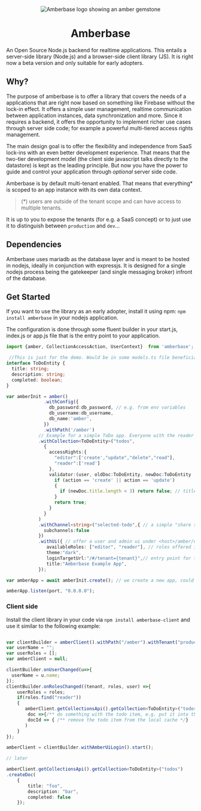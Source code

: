 <p align="center">
  <img src="https://avatars.githubusercontent.com/u/208375923?s=64" alt="Amberbase logo showing an amber gemstone" />
  <h1 align="center">Amberbase</h1>
</p>

An Open Source Node.js backend for realtime applications. This entails a server-side library (Node.js) and a browser-side client library (JS).
It is right now a beta version and only suitable for early adopters.

## Why?
The purpose of amberbase is to offer a library that covers the needs of a applications that are right now based on something like Firebase without the lock-in effect. It offers a simple user management, realtime communication between application instances, data synchronization and more. Since it requires a backend, it offers the opportunity to implement richer use cases through server side code; for example a powerful multi-tiered access rights management. 

The main design goal is to offer the flexibility and independence from SaaS lock-ins with an even better development experience. That means that the two-tier development model (the client side javascript talks directly to the datastore) is kept as the leading principle. But now you have the power to guide and control your application through *optional* server side code.

Amberbase is by default multi-tenant enabled. That means that everything* is scoped to an app instance with its own data context. 

>  (*) users are outside of the tenant scope and can have access to multiple tenants.

It is up to you to expose the tenants (for e.g. a SaaS concept) or to just use it to distinguish between `production` and `dev`...

## Dependencies
Amberbase uses mariadb as the database layer and is meant to be hosted in nodejs, ideally in conjunction with expressjs. It is designed for a single nodejs process being the gatekeeper (and single messaging broker) infront of the database.

## Get Started

If you want to use the library as an early adopter, install it using npm: `npm install amberbase` in your nodejs application.

The configuration is done through some fluent builder in your start.js, index.js or app.js file that is the entry point to your application.

```ts
import {amber, CollectionAccessAction, UserContext}  from 'amberbase';

 //This is just for the demo. Would be in some models.ts file beneficial to use typescript
interface ToDoEntity {
  title: string;
  description: string;
  completed: boolean;
}

var amberInit = amber()
              .withConfig({
                db_password:db_password, // e.g. from env variables
                db_username:db_username,
                db_name:'amber',
              })
              .withPath('/amber')
            // Example for a simple ToDo app. Everyone with the reader role can read todos. Editors can create, update and delete todos.
            .withCollection<ToDoEntity>("todos",
              {
                accessRights:{
                  "editor":['create',"update","delete","read"],
                  "reader":['read']
                },
                validator:(user, oldDoc:ToDoEntity, newDoc:ToDoEntity | null, action:CollectionAccessAction) => {
                  if (action == 'create' || action == 'update') 
                  {
                    if (newDoc.title.length < 3) return false; // title must be at least 3 characters long. This is an example validation
                  }
                  return true;
                }
              }
            )
            .withChannel<string>("selected-todo",{ // a simple "share selection id" channel to broadcast the selected item to all clients live at the same time
              subchannels:false
            })
            .withUi({ // offer a user and admin ui under <host>/amber/ui
               availableRoles: ["editor", "reader"], // roles offered in the user management
               theme:"dark",
               loginTargetUrl:"/#/tenant={tenant}",// entry point for the application after a successful login and tenant selection
               title:"Amberbase Example App",
            });

var amberApp = await amberInit.create(); // we create a new app, could also attach to an existing express app.

amberApp.listen(port, "0.0.0.0");
```

### Client side
Install the client library in your code via `npm install amberbase-client` and use it similar to the following example:
```ts

var clientBuilder = amberClient().withPath("/amber").withTenant("production");
var userName = "";
var userRoles = [];
var amberClient = null;

clientBuilder.onUserChanged(u=>{
  userName = u.name;
});
clientBuilder.onRolesChanged((tenant, roles, user) =>{
    userRoles = roles;
    if(roles.find("reader"))
    {
       amberClient.getCollectionsApi().getCollection<ToDoEntity>("todos").subscribe(0,
        doc =>{/** do something with the todo item, e.g. put it into the local cache */},
        docId => { /** remove the todo item from the local cache */}
       )
    }
});

amberClient = clientBuilder.withAmberUiLogin().start();

// later

amberClient.getCollectionsApi().getCollection<ToDoEntity>("todos")
.createDoc(
    {
        title: "foo",
        description: "bar",
        completed: false
    });
```
